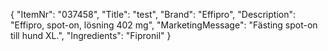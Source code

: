 {
  "ItemNr": "037458",
  "Title": "test",
  "Brand": "Effipro",
  "Description": "Effipro, spot-on, lösning 402 mg",
  "MarketingMessage": "Fästing spot-on till hund XL.",
  "Ingredients": "Fipronil"
}